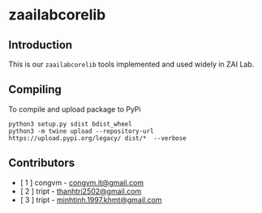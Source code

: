 # zaailabcorelib

## Introduction

This is our `zaailabcorelib` tools implemented and used widely in ZAI Lab. 

## Compiling

To compile and upload package to PyPi

```
python3 setup.py sdist bdist_wheel
python3 -m twine upload --repository-url https://upload.pypi.org/legacy/ dist/*  --verbose
```

## Contributors

- [ 1 ] congvm - congvm.it@gmail.com
- [ 2 ] tript - thanhtri2502@gmail.com
- [ 3 ] tript - minhtinh.1997.khmt@gmail.com
